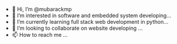 - 👋 Hi, I’m @mubarackmp
- 👀 I’m interested in software and embedded system developing...
- 🌱 I’m currently learning full stack web development in python...
- 💞️ I’m looking to collaborate on website developing ...
- 📫 How to reach me ...

<!---
mubarackmp/mubarackmp is a ✨ special ✨ repository because its `README.md` (this file) appears on your GitHub profile.
You can click the Preview link to take a look at your changes.
--->
